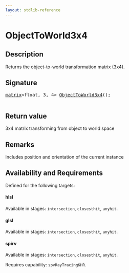 ```yaml
---
layout: stdlib-reference
---
```


# ObjectToWorld3x4

## Description

Returns the object-to-world transformation matrix (3x4).



## Signature 

<pre>
<a href="../types/matrix/index.html" class="code_type">matrix</a>&lt;<span class="code_keyword">float</span>, 3, 4&gt; <a href="objecttoworld3x4-068.html">ObjectToWorld3x4</a>();

</pre>

## Return value
3x4 matrix transforming from object to world space

## Remarks
Includes position and orientation of the current instance


## Availability and Requirements

Defined for the following targets:

#### hlsl
Available in stages: `intersection`, `closesthit`, `anyhit`.

#### glsl
Available in stages: `intersection`, `closesthit`, `anyhit`.

#### spirv
Available in stages: `intersection`, `closesthit`, `anyhit`.

Requires capability: `spvRayTracingKHR`.


